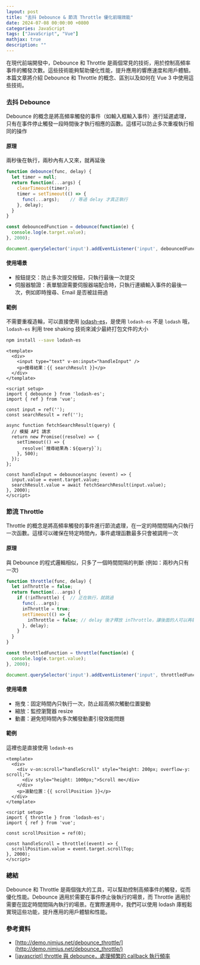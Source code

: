```yaml
---
layout: post
title: "去抖 Debounce & 節流 Throttle 優化前端效能"
date: 2024-07-08 00:00:00 +0800
categories: JavaScript
tags: ["JavaScript", "Vue"]
mathjax: true
description: ""
---
```


在現代前端開發中，Debounce 和 Throttle 是兩個常見的技術，用於控制高頻率事件的觸發次數。這些技術能夠幫助優化性能，提升應用的響應速度和用戶體驗。本篇文章將介紹 Debounce 和 Throttle 的概念、區別以及如何在 Vue 3 中使用這些技術。

### 去抖 Debounce

Debounce 的概念是將高頻率觸發的事件（如輸入框輸入事件）進行延遲處理，只有在事件停止觸發一段時間後才執行相應的函數。這樣可以防止多次重複執行相同的操作

#### 原理

兩秒後在執行，兩秒內有人又來，就再延後

```js
function debounce(func, delay) {
  let timer = null;
  return function(...args) {
    clearTimeout(timer);
    timer = setTimeout(() => {
      func(...args);    // 等過 delay 才真正執行
    }, delay);
  }
}

const debouncedFunction = debounce(function(e) {
  console.log(e.target.value);
}, 2000);

document.querySelector('input').addEventListener('input', debouncedFunction);
```

#### 使用場景

- 按鈕提交：防止多次提交按鈕，只執行最後一次提交
- 伺服器驗證：表單驗證需要伺服器端配合時，只執行連續輸入事件的最後一次，例如即時搜尋、Email 是否被註冊過

#### 範例

不需要重複造輪，可以直接使用 [lodash-es](https://lodash.com/docs/4.17.15)，是使用 `lodash-es` 不是 `lodash` 哦，`lodash-es` 利用 tree shaking 技術來減少最終打包文件的大小

```bash
npm install --save lodash-es
```

```vue
<template>
  <div>
    <input type="text" v-on:input="handleInput" />
    <p>搜尋結果：{{ searchResult }}</p>
  </div>
</template>

<script setup>
import { debounce } from 'lodash-es';
import { ref } from 'vue';

const input = ref('');
const searchResult = ref('');

async function fetchSearchResult(query) {
  // 模擬 API 請求
  return new Promise((resolve) => {
    setTimeout(() => {
      resolve(`搜尋結果為：${query}`);
    }, 500);
  });
};

const handleInput = debounce(async (event) => {
  input.value = event.target.value;
  searchResult.value = await fetchSearchResult(input.value);
}, 2000);
</script>
```

### 節流 Throttle

Throttle 的概念是將高頻率觸發的事件進行節流處理，在一定的時間間隔內只執行一次函數。這樣可以確保在特定時間內，事件處理函數最多只會被調用一次

#### 原理

與 Debounce 的程式邏輯相似，只多了一個時間間隔的判斷 (例如：兩秒內只有一次)

```js
function throttle(func, delay) {
  let inThrottle = false;
  return function(...args) {
    if (!inThrottle) {  // 正在執行，就跳過
      func(...args);
      inThrottle = true;
      setTimeout(() => {
        inThrottle = false; // delay 後才釋放 inThrottle，讓後面的人可以再執行
      }, delay);
    }
  }
}

const throttledFunction = throttle(function(e) {
  console.log(e.target.value);
}, 2000);

document.querySelector('input').addEventListener('input', throttledFunction);
```

#### 使用場景

- 拖曳：固定時間內只執行一次，防止超高頻次觸動位置變動
- 縮放：監控瀏覽器 resize
- 動畫：避免短時間內多次觸發動畫引發效能問題

#### 範例

這裡也是直接使用 `lodash-es`

```vue
<template>
  <div>
    <div v-on:scroll="handleScroll" style="height: 200px; overflow-y: scroll;">
      <div style="height: 1000px;">Scroll me</div>
    </div>
    <p>滾動位置：{{ scrollPosition }}</p>
  </div>
</template>

<script setup>
import { throttle } from 'lodash-es';
import { ref } from 'vue';

const scrollPosition = ref(0);

const handleScroll = throttle((event) => {
  scrollPosition.value = event.target.scrollTop;
}, 2000);
</script>
```

### 總結

Debounce 和 Throttle 是兩個強大的工具，可以幫助控制高頻事件的觸發，從而優化性能。Debounce 適用於需要在事件停止後執行的場景，而 Throttle 適用於需要在固定時間間隔內執行的場景。在實際運用中，我們可以使用 lodash 庫輕鬆實現這些功能，提升應用的用戶體驗和性能。


### 參考資料

- [http://demo.nimius.net/debounce_throttle/](http://demo.nimius.net/debounce_throttle/)
- [[javascript] throttle 與 debounce，處理頻繁的 callback 執行頻率](https://blog.camel2243.com/2017/06/05/javascript-throttle-%E8%88%87-debounce%EF%BC%8C%E8%99%95%E7%90%86%E9%A0%BB%E7%B9%81%E7%9A%84-callback-%E5%9F%B7%E8%A1%8C%E9%A0%BB%E7%8E%87/)
